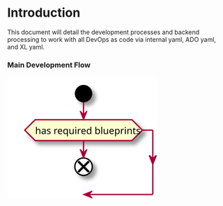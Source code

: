 # Introduction

This document will detail the development processes and backend processing to work 
with all DevOps as code via internal yaml, ADO yaml, and XL yaml.

### Main Development Flow

![Main Activities](Pipeline_main_activities.svg)

<div hidden>
```{r, include=FALSE}
@startuml Pipeline_main_activities.svg
start
if (doesn't have required blueprints) then (yes)
  :Create/update required blueprints;
endif
:Execute blueprints;

stop
@enduml
```
</div>